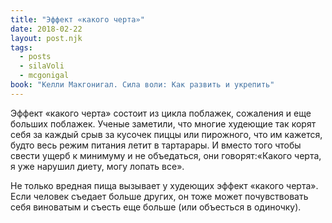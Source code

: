 ```yaml
---
title: "Эффект «какого черта»"
date: 2018-02-22
layout: post.njk
tags:
  - posts
  - silaVoli
  - mcgonigal
book: "Келли Макгонигал. Сила воли: Как развить и укрепить"
---
```


Эффект «какого черта» состоит из цикла поблажек, сожаления и еще больших поблажек. Ученые заметили, что многие худеющие так корят себя за каждый срыв за кусочек пиццы или пирожного, что им кажется, будто весь режим питания летит в тартарары. И вместо того чтобы свести ущерб к минимуму и не объедаться, они говорят:«Какого черта, я уже нарушил диету, могу лопать все».

Не только вредная пища вызывает у худеющих эффект «какого черта». Если человек съедает больше других, он тоже может почувствовать себя виноватым и съесть еще больше (или объесться в одиночку).
